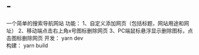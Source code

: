 # -
一个简单的搜索导航网站
功能：
1、自定义添加网页（包括标题，网站用途和网址）
2、移动端点击右上角x号图标删除网页
3、PC端鼠标悬浮显示删除图标，点击图标删除网页
开发：
yarn dev   
构建：
yarn build
